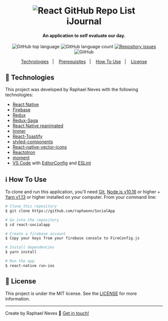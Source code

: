 <h1 align="center">
    <img alt="React GitHub Repo List" src="https://upload-dezcontao.s3.us-east-2.amazonaws.com/ScreenShotApp.png" />
    <br>
    iJournal
</h1>

<h4 align="center">
  An application to self evaluate our day.
</h4>
<p align="center">
  <img alt="GitHub top language" src="https://img.shields.io/github/languages/top/raphaenn/SocialApp.svg">
  
  <img alt="GitHub language count" src="https://img.shields.io/github/languages/count/raphaenn/SocialApp.svg">
  
  <a href="https://github.com/Raphaenn/SocialApp">
    <img alt="Repository issues" src="https://img.shields.io/github/issues/Raphaenn/SocialApp">
  </a>
  
  <img alt="GitHub" src="https://img.shields.io/github/license/Raphaenn/SocialApp"> 
</p>

<p align="center">
  <a href="#rocket-technologies">Technologies</a>&nbsp;&nbsp;&nbsp;|&nbsp;&nbsp;&nbsp;
  <a href="#warning-prerequisites">Prerequisites</a>&nbsp;&nbsp;&nbsp;|&nbsp;&nbsp;&nbsp;
  <a href="#information_source-how-to-use">How To Use</a>&nbsp;&nbsp;&nbsp;|&nbsp;&nbsp;&nbsp;
  <a href="#memo-license">License</a>
</p>

## :rocket: Technologies

This project was developed by Raphael Neves with the following technologies:

-  [React Native](https://reactnative.dev)
-  [Firebase](https://rnfirebase.io)
-  [Redux](https://redux.js.org/)
-  [Redux-Saga](https://redux-saga.js.org/)
-  [React Native reanimated](https://docs.swmansion.com/react-native-reanimated)
-  [Immer](https://github.com/immerjs/immer)
-  [React-Toastify](https://fkhadra.github.io/react-toastify/)
-  [styled-components](https://www.styled-components.com/)
-  [React-native-vector-icons](https://github.com/oblador/react-native-vector-icons)
-  [Reactotron](https://infinite.red/reactotron)
-  [moment](https://infinite.red/reactotron)
-  [VS Code][vc] with [EditorConfig][vceditconfig] and [ESLint][vceslint]

## :information_source: How To Use

To clone and run this application, you'll need [Git](https://git-scm.com), [Node.js v10.16][nodejs] or higher + [Yarn v1.13][yarn] or higher installed on your computer. From your command line:

```bash
# Clone this repository
$ git clone https://github.com/raphaenn/SocialApp

# Go into the repository
$ cd react-socialapp

# Create a firebase account
$ Copy your keys from your firebase console to FireConfig.js

# Install dependencies
$ yarn install

# Run the app
$ react-native run-ios
```

## :memo: License
This project is under the MIT license. See the [LICENSE](https://github.com/Raphaenn/SocialApp) for more information.

---

Create by Raphael Neves :wave: [Get in touch!](https://www.linkedin.com/in/raphaelnneves/)

[nodejs]: https://nodejs.org/
[yarn]: https://yarnpkg.com/
[vc]: https://code.visualstudio.com/
[vceditconfig]: https://marketplace.visualstudio.com/items?itemName=EditorConfig.EditorConfig
[vceslint]: https://marketplace.visualstudio.com/items?itemName=dbaeumer.vscode-eslint
